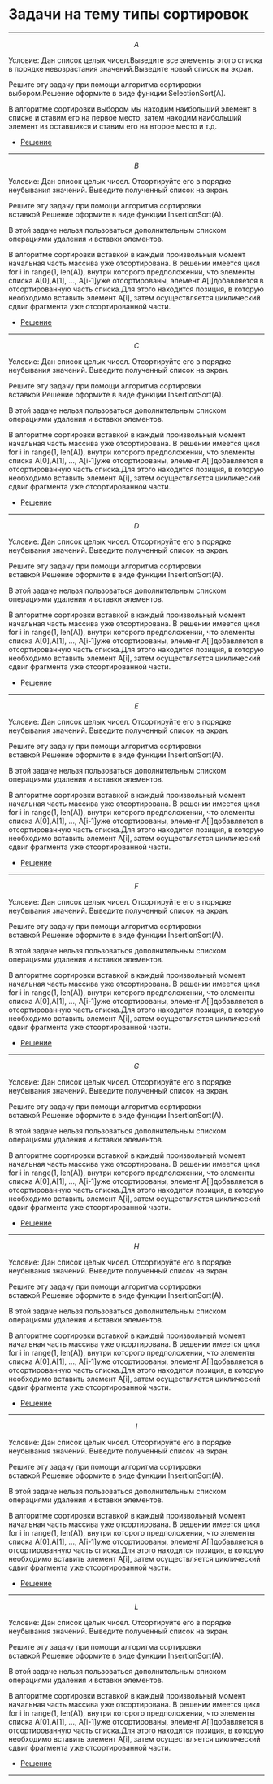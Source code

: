#  Задачи на тему типы сортировок

---
$$
A
$$

Условие:
Дан список целых чисел.Выведите все элементы этого списка в порядке невозрастания значений.Выведите новый список на экран.

Решите эту задачу при помощи алгоритма сортировки выбором.Решение оформите в виде функции SelectionSort(A).

В алгоритме сортировки выбором мы находим наибольший элемент в списке и ставим его на первое место, затем находим наибольший элемент из оставшихся и ставим его на второе место и т.д.

* [Решение](https://github.com/Saw1y/Algoritm-Py-Cpp-/blob/main/Types%20of%20sorting/A.%20SelectionSort.cpp)
 ---
 
$$
B
$$

Условие:
Дан список целых чисел. Отсортируйте его в порядке неубывания значений. Выведите полученный список на экран.

Решите эту задачу при помощи алгоритма сортировки вставкой.Решение оформите в виде функции InsertionSort(A).

В этой задаче нельзя пользоваться дополнительным списком операциями удаления и вставки элементов.

В алгоритме сортировки вставкой в каждый произвольный момент начальная часть массива уже отсортирована. В решении имеется цикл for i in range(1, len(A)), внутри которого предположении,
что элементы списка A[0],A[1], ..., A[i-1]уже отсортированы, элемент A[i]добавляется в отсортированную часть списка.Для этого находится позиция, в которую необходимо вставить элемент A[i], затем осуществляется циклический сдвиг фрагмента уже отсортированной части.

* [Решение](https://github.com/Saw1y/Algoritm-Py-Cpp-/blob/main/Types%20of%20sorting/B.%20InsertionSort.cpp)
 ---

$$
С
$$

Условие:
Дан список целых чисел. Отсортируйте его в порядке неубывания значений. Выведите полученный список на экран.

Решите эту задачу при помощи алгоритма сортировки вставкой.Решение оформите в виде функции InsertionSort(A).

В этой задаче нельзя пользоваться дополнительным списком операциями удаления и вставки элементов.

В алгоритме сортировки вставкой в каждый произвольный момент начальная часть массива уже отсортирована. В решении имеется цикл for i in range(1, len(A)), внутри которого предположении,
что элементы списка A[0],A[1], ..., A[i-1]уже отсортированы, элемент A[i]добавляется в отсортированную часть списка.Для этого находится позиция, в которую необходимо вставить элемент A[i], затем осуществляется циклический сдвиг фрагмента уже отсортированной части.

* [Решение](https://github.com/Saw1y/Algoritm-Py-Cpp-/blob/main/Types%20of%20sorting/B.%20InsertionSort.cpp)
 ---

$$
D
$$

Условие:
Дан список целых чисел. Отсортируйте его в порядке неубывания значений. Выведите полученный список на экран.

Решите эту задачу при помощи алгоритма сортировки вставкой.Решение оформите в виде функции InsertionSort(A).

В этой задаче нельзя пользоваться дополнительным списком операциями удаления и вставки элементов.

В алгоритме сортировки вставкой в каждый произвольный момент начальная часть массива уже отсортирована. В решении имеется цикл for i in range(1, len(A)), внутри которого предположении,
что элементы списка A[0],A[1], ..., A[i-1]уже отсортированы, элемент A[i]добавляется в отсортированную часть списка.Для этого находится позиция, в которую необходимо вставить элемент A[i], затем осуществляется циклический сдвиг фрагмента уже отсортированной части.

* [Решение](https://github.com/Saw1y/Algoritm-Py-Cpp-/blob/main/Types%20of%20sorting/B.%20InsertionSort.cpp)
 ---

$$
E
$$

Условие:
Дан список целых чисел. Отсортируйте его в порядке неубывания значений. Выведите полученный список на экран.

Решите эту задачу при помощи алгоритма сортировки вставкой.Решение оформите в виде функции InsertionSort(A).

В этой задаче нельзя пользоваться дополнительным списком операциями удаления и вставки элементов.

В алгоритме сортировки вставкой в каждый произвольный момент начальная часть массива уже отсортирована. В решении имеется цикл for i in range(1, len(A)), внутри которого предположении,
что элементы списка A[0],A[1], ..., A[i-1]уже отсортированы, элемент A[i]добавляется в отсортированную часть списка.Для этого находится позиция, в которую необходимо вставить элемент A[i], затем осуществляется циклический сдвиг фрагмента уже отсортированной части.

* [Решение](https://github.com/Saw1y/Algoritm-Py-Cpp-/blob/main/Types%20of%20sorting/B.%20InsertionSort.cpp)
 ---

$$
F
$$

Условие:
Дан список целых чисел. Отсортируйте его в порядке неубывания значений. Выведите полученный список на экран.

Решите эту задачу при помощи алгоритма сортировки вставкой.Решение оформите в виде функции InsertionSort(A).

В этой задаче нельзя пользоваться дополнительным списком операциями удаления и вставки элементов.

В алгоритме сортировки вставкой в каждый произвольный момент начальная часть массива уже отсортирована. В решении имеется цикл for i in range(1, len(A)), внутри которого предположении,
что элементы списка A[0],A[1], ..., A[i-1]уже отсортированы, элемент A[i]добавляется в отсортированную часть списка.Для этого находится позиция, в которую необходимо вставить элемент A[i], затем осуществляется циклический сдвиг фрагмента уже отсортированной части.

* [Решение](https://github.com/Saw1y/Algoritm-Py-Cpp-/blob/main/Types%20of%20sorting/B.%20InsertionSort.cpp)
 ---

$$
G
$$

Условие:
Дан список целых чисел. Отсортируйте его в порядке неубывания значений. Выведите полученный список на экран.

Решите эту задачу при помощи алгоритма сортировки вставкой.Решение оформите в виде функции InsertionSort(A).

В этой задаче нельзя пользоваться дополнительным списком операциями удаления и вставки элементов.

В алгоритме сортировки вставкой в каждый произвольный момент начальная часть массива уже отсортирована. В решении имеется цикл for i in range(1, len(A)), внутри которого предположении,
что элементы списка A[0],A[1], ..., A[i-1]уже отсортированы, элемент A[i]добавляется в отсортированную часть списка.Для этого находится позиция, в которую необходимо вставить элемент A[i], затем осуществляется циклический сдвиг фрагмента уже отсортированной части.

* [Решение](https://github.com/Saw1y/Algoritm-Py-Cpp-/blob/main/Types%20of%20sorting/B.%20InsertionSort.cpp)
 ---

$$
H
$$

Условие:
Дан список целых чисел. Отсортируйте его в порядке неубывания значений. Выведите полученный список на экран.

Решите эту задачу при помощи алгоритма сортировки вставкой.Решение оформите в виде функции InsertionSort(A).

В этой задаче нельзя пользоваться дополнительным списком операциями удаления и вставки элементов.

В алгоритме сортировки вставкой в каждый произвольный момент начальная часть массива уже отсортирована. В решении имеется цикл for i in range(1, len(A)), внутри которого предположении,
что элементы списка A[0],A[1], ..., A[i-1]уже отсортированы, элемент A[i]добавляется в отсортированную часть списка.Для этого находится позиция, в которую необходимо вставить элемент A[i], затем осуществляется циклический сдвиг фрагмента уже отсортированной части.

* [Решение](https://github.com/Saw1y/Algoritm-Py-Cpp-/blob/main/Types%20of%20sorting/B.%20InsertionSort.cpp)
 ---

$$
I
$$

Условие:
Дан список целых чисел. Отсортируйте его в порядке неубывания значений. Выведите полученный список на экран.

Решите эту задачу при помощи алгоритма сортировки вставкой.Решение оформите в виде функции InsertionSort(A).

В этой задаче нельзя пользоваться дополнительным списком операциями удаления и вставки элементов.

В алгоритме сортировки вставкой в каждый произвольный момент начальная часть массива уже отсортирована. В решении имеется цикл for i in range(1, len(A)), внутри которого предположении,
что элементы списка A[0],A[1], ..., A[i-1]уже отсортированы, элемент A[i]добавляется в отсортированную часть списка.Для этого находится позиция, в которую необходимо вставить элемент A[i], затем осуществляется циклический сдвиг фрагмента уже отсортированной части.

* [Решение](https://github.com/Saw1y/Algoritm-Py-Cpp-/blob/main/Types%20of%20sorting/B.%20InsertionSort.cpp)
 ---

$$
L
$$

Условие:
Дан список целых чисел. Отсортируйте его в порядке неубывания значений. Выведите полученный список на экран.

Решите эту задачу при помощи алгоритма сортировки вставкой.Решение оформите в виде функции InsertionSort(A).

В этой задаче нельзя пользоваться дополнительным списком операциями удаления и вставки элементов.

В алгоритме сортировки вставкой в каждый произвольный момент начальная часть массива уже отсортирована. В решении имеется цикл for i in range(1, len(A)), внутри которого предположении,
что элементы списка A[0],A[1], ..., A[i-1]уже отсортированы, элемент A[i]добавляется в отсортированную часть списка.Для этого находится позиция, в которую необходимо вставить элемент A[i], затем осуществляется циклический сдвиг фрагмента уже отсортированной части.

* [Решение](https://github.com/Saw1y/Algoritm-Py-Cpp-/blob/main/Types%20of%20sorting/B.%20InsertionSort.cpp)
 ---


